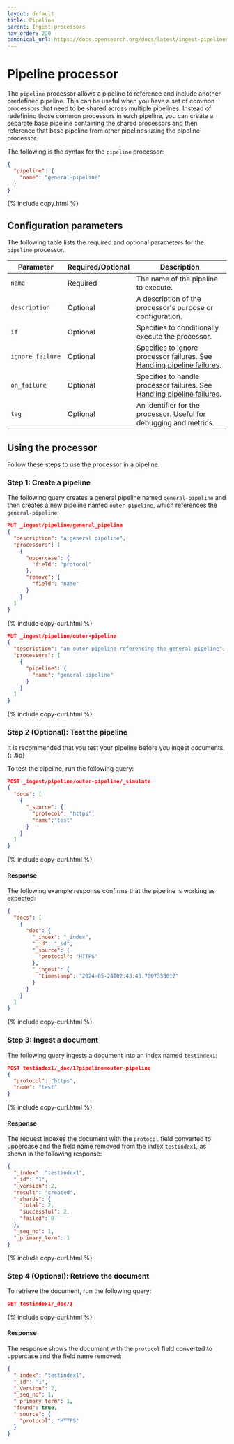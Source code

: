 ```yaml
---
layout: default
title: Pipeline
parent: Ingest processors
nav_order: 220
canonical_url: https://docs.opensearch.org/docs/latest/ingest-pipelines/processors/pipeline/
---
```


# Pipeline processor

The `pipeline` processor allows a pipeline to reference and include another predefined pipeline. This can be useful when you have a set of common processors that need to be shared across multiple pipelines. Instead of redefining those common processors in each pipeline, you can create a separate base pipeline containing the shared processors and then reference that base pipeline from other pipelines using the pipeline processor.

The following is the syntax for the `pipeline` processor:

```json
{
  "pipeline": {
    "name": "general-pipeline"
  }
}
```
{% include copy.html %}

## Configuration parameters

The following table lists the required and optional parameters for the `pipeline` processor.

Parameter | Required/Optional | Description |
|-----------|-----------|-----------|
`name` | Required	| The name of the pipeline to execute.
`description` | Optional | A description of the processor's purpose or configuration.
`if` | Optional | Specifies to conditionally execute the processor.
`ignore_failure` | Optional | Specifies to ignore processor failures. See [Handling pipeline failures]({{site.url}}{{site.baseurl}}/ingest-pipelines/pipeline-failures/).
`on_failure` | Optional | Specifies to handle processor failures. See [Handling pipeline failures]({{site.url}}{{site.baseurl}}/ingest-pipelines/pipeline-failures/).
`tag` | Optional | An identifier for the processor. Useful for debugging and metrics.

## Using the processor

Follow these steps to use the processor in a pipeline.

### Step 1: Create a pipeline

The following query creates a general pipeline named `general-pipeline` and then creates a new pipeline named `outer-pipeline`, which references the `general-pipeline`: 

```json
PUT _ingest/pipeline/general_pipeline  
{  
  "description": "a general pipeline",  
  "processors": [  
    {  
      "uppercase": {  
        "field": "protocol"  
      },  
      "remove": {  
        "field": "name"  
      }  
    }  
  ]  
}
```
{% include copy-curl.html %}

```json
PUT _ingest/pipeline/outer-pipeline  
{  
  "description": "an outer pipeline referencing the general pipeline",  
  "processors": [  
    {  
      "pipeline": {  
        "name": "general-pipeline"  
      }  
    }  
  ]  
}
```
{% include copy-curl.html %}

### Step 2 (Optional): Test the pipeline

It is recommended that you test your pipeline before you ingest documents.
{: .tip}

To test the pipeline, run the following query:

```json
POST _ingest/pipeline/outer-pipeline/_simulate
{  
  "docs": [  
    {  
      "_source": {  
        "protocol": "https",  
        "name":"test"  
      }  
    }  
  ]  
}  
```
{% include copy-curl.html %}

#### Response

The following example response confirms that the pipeline is working as expected:

```json
{  
  "docs": [  
    {  
      "doc": {  
        "_index": "_index",  
        "_id": "_id",  
        "_source": {  
          "protocol": "HTTPS"  
        },  
        "_ingest": {  
          "timestamp": "2024-05-24T02:43:43.700735801Z"  
        }  
      }  
    }  
  ]  
}
```
{% include copy-curl.html %}

### Step 3: Ingest a document 

The following query ingests a document into an index named `testindex1`:

```json
POST testindex1/_doc/1?pipeline=outer-pipeline  
{  
  "protocol": "https",  
  "name": "test"  
}  
```
{% include copy-curl.html %}

#### Response

The request indexes the document with the `protocol` field converted to uppercase and the field name removed from the index `testindex1`, as shown in the following response:

```json
{  
  "_index": "testindex1",  
  "_id": "1",  
  "_version": 2,  
  "result": "created",  
  "_shards": {  
    "total": 2,  
    "successful": 2,  
    "failed": 0  
  },  
  "_seq_no": 1,  
  "_primary_term": 1  
}  
```
{% include copy-curl.html %}

### Step 4 (Optional): Retrieve the document

To retrieve the document, run the following query:

```json
GET testindex1/_doc/1
```
{% include copy-curl.html %}

#### Response

The response shows the document with the `protocol` field converted to uppercase and the field name removed:

```json
{  
  "_index": "testindex1",  
  "_id": "1",  
  "_version": 2,  
  "_seq_no": 1,  
  "_primary_term": 1,  
  "found": true,  
  "_source": {  
    "protocol": "HTTPS"  
  }  
}  
```

